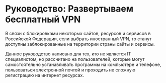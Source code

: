 # Руководство: Развертываем бесплатный VPN

В связи с блокировками некоторых сайтов, ресурсов и сервисов в Российской Федерации, если выбрать 
иностранный VPN, то станут доступны заблокированные на территории страны сайты и сервисы.  

Данное руководство написано для тех, кто не является IT специалистом, но рассчитано на пользователей, 
которые могут самостоятельно устанавливать программы на компьютере и телефоне, пользоваться 
электронной почтой и проходить не сложную регистрацию на интернет ресурсах.
